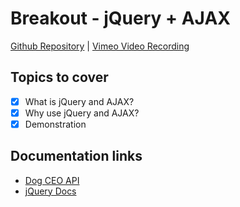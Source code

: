 # Breakout - jQuery + AJAX
[Github Repository](https://github.com/Alfredo08/Breakouts/tree/main/jQuery%20%2B%20AJAX%20Breakout) | [Vimeo Video Recording](https://vimeo.com/838509332/450dbd5a5b?share=copy)

## Topics to cover
* [X] What is jQuery and AJAX?
* [X] Why use jQuery and AJAX?
* [X] Demonstration

## Documentation links
* [Dog CEO API](https://dog.ceo/dog-api/documentation/)
* [jQuery Docs](https://api.jquery.com/)
